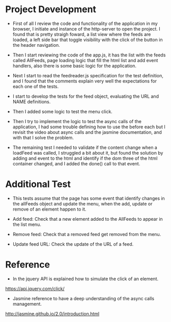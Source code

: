 # Project Development

- First of all I review the code and functionality of the application in my browser, I initiate and instance of the http-server to open the project. I found that is pretty straigh foward, a list view where the feeds are loaded, a left side bar that toggle visibility with the click of the button in the header navigation. 

- Then I start reviewing the code of the app.js, it has the list with the feeds called AllFeeds, page loading logic that fill the html list and add event handlers, also there is some basic logic  for the application.

- Next I start to read the feedreader.js specification for the test definition, and I found that the comments explain very well the expectations for each one of the tests.

- I start to develop the tests for the feed object, evaluating the URL and NAME definitions.

- Then I added some logic to test the menu click.

- Then I try to implement the logic to test the async calls of the application, I had some trouble defining how to use the before each but I revisit the video about async calls and the jasmine documentation, and with that I solve the problem.

- The remaining test I needed to validate if the content change when a loadFeed was called, I struggled a bit about it, but found the solution by adding and event to the html and identify if the dom three of the html container changed, and I added the done() call to that event.

# Additional Test

- This tests assume that the page has some event that identify changes in the allFeeds object and update the menu, when the add, update or remove of an element happen to it.

- Add feed: Check that a new element added to the AllFeeds to appear in the list menu.

- Remove feed: Check that a removed feed get removed from the menu.

- Update feed URL: Check the update of the URL of a feed.


# Reference

- In the jquery API is explained how to simulate the click of an element.

https://api.jquery.com/click/

- Jasmine reference to have a deep understanding of the async calls management.

http://jasmine.github.io/2.0/introduction.html

